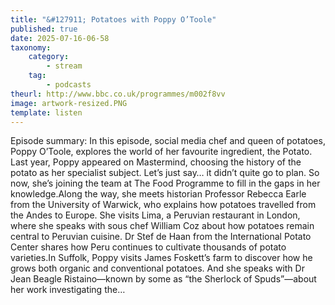 ```yaml
---
title: "&#127911; Potatoes with Poppy O’Toole"
published: true
date: 2025-07-16-06-58
taxonomy:
    category:
        - stream
    tag:
        - podcasts
theurl: http://www.bbc.co.uk/programmes/m002f8vv
image: artwork-resized.PNG
template: listen
---
```


Episode summary: In this episode, social media chef and queen of potatoes, Poppy O&rsquo;Toole, explores the world of her favourite ingredient, the Potato. Last year, Poppy appeared on Mastermind, choosing the history of the potato as her specialist subject. Let&rsquo;s just say&hellip; it didn&rsquo;t quite go to plan. So now, she&rsquo;s joining the team at The Food Programme to fill in the gaps in her knowledge.Along the way, she meets historian Professor Rebecca Earle from the University of Warwick, who explains how potatoes travelled from the Andes to Europe. She visits Lima, a Peruvian restaurant in London, where she speaks with sous chef William Coz about how potatoes remain central to Peruvian cuisine. Dr Stef de Haan from the International Potato Center shares how Peru continues to cultivate thousands of potato varieties.In Suffolk, Poppy visits James Foskett&rsquo;s farm to discover how he grows both organic and conventional potatoes. And she speaks with Dr Jean Beagle Ristaino&mdash;known by some as &ldquo;the Sherlock of Spuds&rdquo;&mdash;about her work investigating the&hellip;
